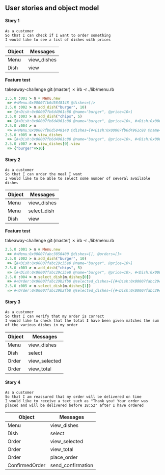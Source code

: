 ## User stories and object model

#### Story 1
```
As a customer
So that I can check if I want to order something
I would like to see a list of dishes with prices
```

Object | Messages
------------------------------- | ---------------------------------------
Menu | view_dishes
Dish | view


**Feature test**

takeaway-challenge git:(master) ✗ irb -r ./lib/menu.rb
```ruby
2.5.0 :001 > m = Menu.new
 => #<Menu:0x00007fb6d5848148 @dishes=[]> 
2.5.0 :002 > m.add_dish("burger", 10)
 => [#<Dish:0x00007fb6d4961c88 @name="burger", @price=10>] 
2.5.0 :003 > m.add_dish("chips", 5)
 => [#<Dish:0x00007fb6d4961c88 @name="burger", @price=10>, #<Dish:0x00007fb6d49506e0 @name="chips", @price=5>] 
2.5.0 :004 > m
 => #<Menu:0x00007fb6d5848148 @dishes=[#<Dish:0x00007fb6d4961c88 @name="burger", @price=10>, #<Dish:0x00007fb6d49506e0 @name="chips", @price=5>]> 
2.5.0 :005 > m.view_dishes
 => [#<Dish:0x00007fb6d4961c88 @name="burger", @price=10>, #<Dish:0x00007fb6d49506e0 @name="chips", @price=5>] 
2.5.0 :007 > m.view_dishes[0].view
 => {"burger"=>10} 
```


#### Story 2
```
As a customer
So that I can order the meal I want
I would like to be able to select some number of several available dishes
```

Object | Messages
------------------------------- | ---------------------------------------
Menu | view_dishes
Menu | select_dish
Dish | view


**Feature test**

takeaway-challenge git:(master) ✗ irb -r ./lib/menu.rb
```ruby
2.5.0 :001 > m = Menu.new
 => #<Menu:0x00007fabc3850400 @dishes=[], @orders=[]> 
2.5.0 :002 > m.add_dish("burger", 10)
 => [#<Dish:0x00007fabc29c35e0 @name="burger", @price=10>] 
2.5.0 :003 > m.add_dish("chips", 5)
 => [#<Dish:0x00007fabc29c35e0 @name="burger", @price=10>, #<Dish:0x00007fabc29bb340 @name="chips", @price=5>] 
2.5.0 :004 > m.select_dish(m.dishes[0])
 => #<Order:0x00007fabc29b2fb0 @selected_dishes=[{#<Dish:0x00007fabc29c35e0 @name="burger", @price=10>=>1}], @confired=false> 
2.5.0 :005 > m.select_dish(m.dishes[1])
 => #<Order:0x00007fabc29b2fb0 @selected_dishes=[{#<Dish:0x00007fabc29c35e0 @name="burger", @price=10>=>1}, {#<Dish:0x00007fabc29bb340 @name="chips", @price=5>=>1}], @confired=false> 
```


#### Story 3
```
As a customer
So that I can verify that my order is correct
I would like to check that the total I have been given matches the sum of the various dishes in my order
```

Object | Messages
------------------------------- | ---------------------------------------
Menu | view_dishes
Dish | select
Order | view_selected
Order | view_total


#### Story 4
```
As a customer
So that I am reassured that my order will be delivered on time
I would like to receive a text such as "Thank you! Your order was placed and will be delivered before 18:52" after I have ordered
```

Object | Messages
------------------------------- | ---------------------------------------
Menu | view_dishes
Dish | select
Order | view_selected
Order | view_total
Order | place_order
ConfirmedOrder | send_confirmation